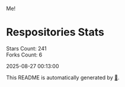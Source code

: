 Me!

# Respositories Stats
Stars Count: 241  
Forks Count: 6

2025-08-27 00:13:00  

This README is automatically generated by [🐰](https://github.com/rnitta/rnitta).
